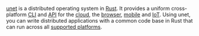 [unet](src/introduction.md) is a distributed operating system in [Rust](https://www.rust-lang.org/). It provides a uniform cross-platform [CLI](src/cli.md) and [API](src/api.md) for the [cloud](src/platforms/cloud), the [browser](src/platforms/browser), [mobile](src/platforms/mobile) and [IoT](src/platforms/iot). Using unet, you can write distributed applications with a common code base in Rust that can run across all [supported platforms](src/platforms).
